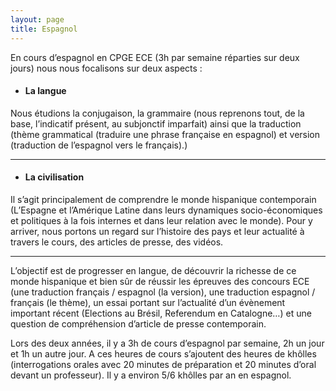 ```yaml
---
layout: page
title: Espagnol
---
```


En cours d’espagnol en CPGE ECE (3h par semaine réparties sur deux jours) nous nous focalisons sur deux aspects :


-  #### La langue ####

Nous étudions la conjugaison, la grammaire (nous reprenons tout, de la base, l’indicatif présent, au subjonctif imparfait) ainsi que la traduction (thème grammatical (traduire une phrase française en espagnol) et version (traduction de l’espagnol vers le français).)

---

- #### La civilisation ####

Il s’agit principalement de comprendre le monde hispanique contemporain (L’Espagne et l’Amérique Latine dans leurs dynamiques socio-économiques et politiques à la fois internes et dans leur relation avec le monde). Pour y arriver, nous portons un regard sur l’histoire des pays et leur actualité à travers le cours, des articles de presse, des vidéos.

---

L’objectif est de progresser en langue, de découvrir la richesse de ce monde hispanique et bien sûr de réussir les épreuves des concours ECE (une traduction français / espagnol (la version), une traduction espagnol / français (le thème), un essai portant sur l’actualité d’un évènement important récent (Elections au Brésil, Referendum en Catalogne…) et une question de compréhension d’article de presse contemporain.


Lors des deux années, il y a 3h de cours d’espagnol par semaine, 2h un jour et 1h un autre jour. A ces heures de cours s’ajoutent des heures de khôlles (interrogations orales avec 20 minutes de préparation et 20 minutes d’oral devant un professeur). Il y a environ 5/6 khôlles par an en espagnol.
